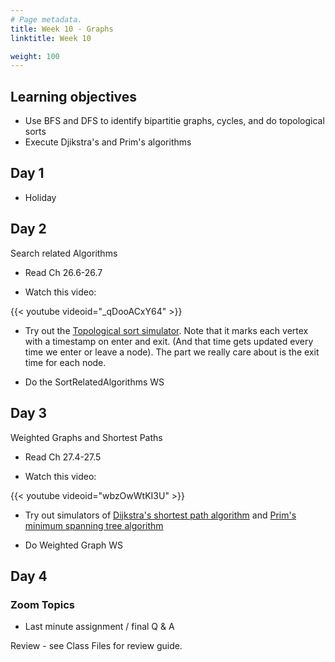 ```yaml
---
# Page metadata.
title: Week 10 - Graphs
linktitle: Week 10

weight: 100
---
```


## Learning objectives

* Use BFS and DFS to identify bipartitie graphs, cycles, and do topological sorts
* Execute Djikstra's and Prim's algorithms

## Day 1

* Holiday

## Day 2

Search related Algorithms

* Read Ch 26.6-26.7

* Watch this video:

{{< youtube videoid="_qDooACxY64" >}}

* Try out the [Topological sort simulator](http://computerscience.chemeketa.edu/UCSFDataStructures/TopoSortDFS.html). Note that it marks each vertex with a timestamp on
enter and exit. (And that time gets updated every time we enter or leave a node). The part we
really care about is the exit time for each node.

* Do the SortRelatedAlgorithms WS

## Day 3

Weighted Graphs and Shortest Paths

* Read Ch 27.4-27.5

* Watch this video:

{{< youtube videoid="wbzOwWtKI3U" >}}

* Try out simulators of [Dijkstra's shortest path algorithm](http://computerscience.chemeketa.edu/UCSFDataStructures/Dijkstra.html)
and [Prim's minimum spanning tree algorithm](http://computerscience.chemeketa.edu/UCSFDataStructures/Primm.html)

* Do Weighted Graph WS

## Day 4

### Zoom Topics

* Last minute assignment / final Q & A

Review - see Class Files for review guide.
